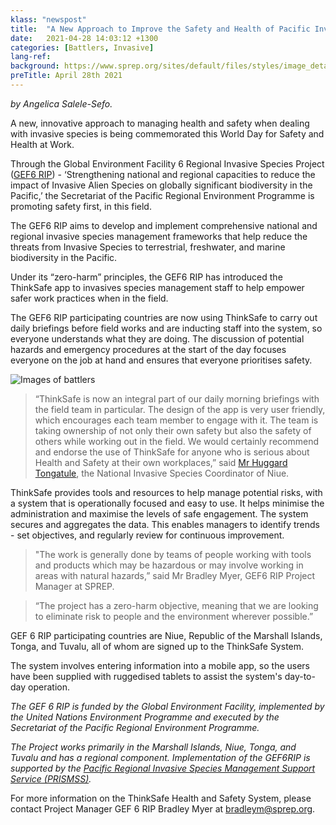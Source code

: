 ```yaml
---
klass: "newspost"
title:  "A New Approach to Improve the Safety and Health of Pacific Invasive Species Battlers"
date:   2021-04-28 14:03:12 +1300
categories: [Battlers, Invasive]
lang-ref: 
background: https://www.sprep.org/sites/default/files/styles/image_detai_670_400_/public/images/news/Health%20%26%20Safety%20Day%202.JPG?itok=IMrX7Dxm
preTitle: April 28th 2021
---
```

*by Angelica Salele-Sefo.*

A new, innovative approach to managing health and safety when dealing with invasive species is being commemorated this World Day for Safety and Health at Work.

Through the Global Environment Facility 6 Regional Invasive Species Project ([GEF6 RIP](https://www.sprep.org/gef6-rip)) - ‘Strengthening national and regional capacities to reduce the impact of Invasive Alien Species on globally significant biodiversity in the Pacific,’ the Secretariat of the Pacific Regional Environment Programme is promoting safety first, in this field.

The GEF6 RIP aims to develop and implement comprehensive national and regional invasive species management frameworks that help reduce the threats from Invasive Species to terrestrial, freshwater, and marine biodiversity in the Pacific.

Under its “zero-harm” principles, the GEF6 RIP has introduced the ThinkSafe app to invasives species management staff to help empower safer work practices when in the field. 

The GEF6 RIP participating countries are now using ThinkSafe to carry out daily briefings before field works and are inducting staff into the system, so everyone understands what they are doing. The discussion of potential hazards and emergency procedures at the start of the day focuses everyone on the job at hand and ensures that everyone prioritises safety.

![Images of battlers ](https://www.sprep.org/sites/default/files/users/angelicas/Health%20%26%20Safety%20Day%201.JPG)

>“ThinkSafe is now an integral part of our daily morning briefings with the field team in particular. The design of the app is very user friendly, which encourages each team member to engage with it. The team is taking ownership of not only their own safety but also the safety of others while working out in the field. We would certainly recommend and endorse the use of ThinkSafe for anyone who is serious about Health and Safety at their own workplaces,” said [Mr Huggard Tongatule](https://www.sprep.org/news/niuean-wins-pacific-invasive-species-battler-of-the-year-award), the National Invasive Species Coordinator of Niue.

ThinkSafe provides tools and resources to help manage potential risks, with a system that is operationally focused and easy to use.  It helps minimise the administration and maximise the levels of safe engagement. 
The system secures and aggregates the data. This enables managers to identify trends - set objectives, and regularly review for continuous improvement.

>"The work is generally done by teams of people working with tools and products which may be hazardous or may involve working in areas with natural hazards,” said Mr Bradley Myer, GEF6 RIP Project Manager at SPREP.

>“The project has a zero-harm objective, meaning that we are looking to eliminate risk to people and the environment wherever possible.”

GEF 6 RIP participating countries are Niue, Republic of the Marshall Islands, Tonga, and Tuvalu, all of whom are signed up to the ThinkSafe System. 

The system involves entering information into a mobile app, so the users have been supplied with ruggedised tablets to assist the system's day-to-day operation. 

*The GEF 6 RIP is funded by the Global Environment Facility, implemented by the United Nations Environment Programme and executed by the Secretariat of the Pacific Regional Environment Programme.*

*The Project works primarily in the Marshall Islands, Niue, Tonga, and Tuvalu and has a regional component.
Implementation of the GEF6RIP is supported by the [Pacific Regional Invasive Species Management Support Service (PRISMSS)](https://www.sprep.org/invasive-species-management-in-the-pacific/prismss).*

For more information on the ThinkSafe Health and Safety System, please contact Project Manager GEF 6 RIP Bradley Myer at [bradleym@sprep.org](bradleym@sprep.org).
